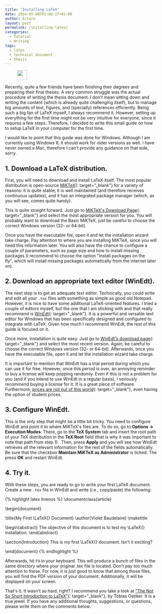 ```yaml
---
title: 'Installing LaTeX'
date: 2014-05-08T01:06:27+01:00
author: Arturo
layout: post
permalink: /installing-latex/
categories:
  - Tutorial
  - Writing
tags:
  - latex
  - technical document
  - thesis
---
```

<figure class="alignleft">
	<img width="32" src="../multimedia/icons/latex.png"/>
</figure>
Recently, quite a few friends have been finishing their degrees and preparing their final theses. A very common struggle was the actual procedure of writing the thesis document. I don't mean sitting down and writing the content (which is already quite challenging itself), but to manage big amounts of text, figures, and (specially) references efficiently. Being such a big fan of LaTeX myself, I always recommend it. However, setting up everything for the first time might not be very intuitive for everyone, since it requires a few steps. Therefore, I decided to write this small guide on how to setup LaTeX in your computer for the first time.

<!--more-->

I would like to point that this guide was done for Windows. Although I am currently using Windows 8, it should work for older versions as well. I have never owned a Mac, therefore I can't provide any guidance on that side, sorry.

## 1. Download a LaTeX distribution.

First, you will need to download and install LaTeX itself. The most popular distribution is open-source [MiKTeX](http://miktex.org/){: target="_blank"} for a variety of reasons: it is quite stable, it is well maintained (and therefore receives continuous updates), and it has an integrated package manager (which, as you will see, comes quite handy).

This is quite straight forward. Just go to [MiKTeX's Download Page](http://miktex.org/download){: target="_blank"} and select the most appropriate version for you. You will probably want to download the Basic MiKTeX, just be careful to choose the correct Windows version (32- or 64-bit).

Once you have the executable file, open it and let the installation wizard take charge. Pay attention to where you are installing MiKTeX, since you will need this information later. You will also have the chance to configure a couple of parameters, such as page size and how to install missing packages (I recommend to choose the option "Install packages on the fly", which will install missing packages automatically from the internet later on).

## 2. Download an appropriate text editor (WinEdt).

The next step is to get an adequate text editor. Technically, you could write and edit all your `.tex` files with something as simple as good old Notepad. However, it is nice to have some additional LaTeX-oriented features. I tried a couple of editors myself, but the one that I am sticking with and that really recommend is [WinEdt](http://winedt.com/){: target="_blank"}. It is a powerful and versatile text editor for Windows that has been specifically designed and configured to integrate with LaTeX. Given how much I recommend WinEdt, the rest of this guide is focused on it.

Once more, installation is quite easy. Just go to [WinEdt's download page](http://winedt.com/download.html){: target="_blank"} and select the most recent version. Again, be careful to choose the correct Windows version (32- or 64-bit). Afterwards, once you have the executable file, open it and let the installation wizard take charge.

It is important to mention that WinEdt has a trial period during which you can use it for free. However, once this period is over, an annoying reminder to buy a license will keep popping randomly. Even if this is not a problem for you (and if you intend to use WinEdt in a regular basis), I seriously recommend buying a license for it. It is a great piece of software. Furthermore, [prices are not out of this world](http://winedt.com/registration.html){: target="_blank"}, even having the option of student prices.

## 3. Configure WinEdt.

This is the only step that might be a little bit tricky. You need to configure WinEdt and point it to where MiKTeX's files are. To do so, go to **Options → Execution Modes**. There, go to the **TeX System** tab and insert the root path of your TeX distribution in the **TeX Root** field (that is why it was important to note that path from step 1).  Then, press **Apply** and you will see how WinEdt retrieves all the relevant information for the rest of the fields automatically. Be sure that the checkbox **Maintain MiKTeX as Administrator** is ticked. The press **OK** and restart WinEdt.

## 4. Try it.

With these steps, you are ready to go to write your first LaTeX document. Create a new `.tex` file in WinEdt and write (i.e., copy/paste) the following:

{% highlight latex linenos %}
\documentclass{article} 

\begin{document}

\title{My First \LaTeX{} Document}
\author{Violet Baudelaire}
\maketitle

\begin{abstract}
The objective of this document is to test my \LaTeX{} installation.
\end{abstract}

\section{Introduction}
This is my first \LaTeX{} document. Isn't it exciting?

\end{document}
{% endhighlight %}


Afterwards, hit `F9` in your keyboard. This will produce a bunch of files in the same directory where your original .tex file is located. Don't pay too much attention to these. For now, it is just good to know that among those files, you will find the PDF version of your document. Additionally, it will be displayed on your screen.

That's it. It wasn't so hard, right? I recommend you take a look at ["The Not So Short Introduction to LaTeX"](http://tobi.oetiker.ch/lshort/lshort.pdf){: target="_blank"}, by Tobias Oetiker. It is a true jewel. If you have any additional thoughts, suggestions, or questions, please write them on the comments below.
